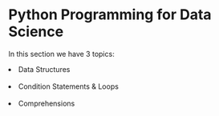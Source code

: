 # Python Programming for Data Science
In this section we have 3 topics:<br/>
<li>Data Structures</li><br/>
<li>Condition Statements & Loops</li><br/>
<li>Comprehensions</li><br/>
